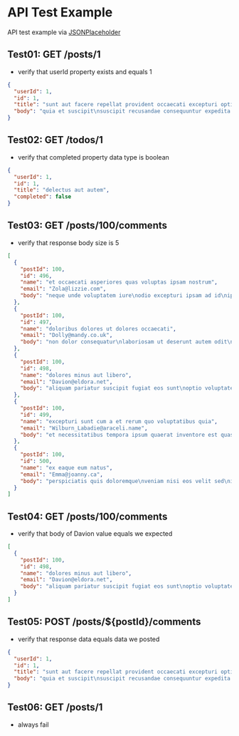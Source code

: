 # API Test Example
API test example via [JSONPlaceholder](https://jsonplaceholder.typicode.com)

## Test01: GET /posts/1
- verify that userId property exists and equals 1
```json
{
  "userId": 1,
  "id": 1,
  "title": "sunt aut facere repellat provident occaecati excepturi optio reprehenderit",
  "body": "quia et suscipit\nsuscipit recusandae consequuntur expedita et cum\nreprehenderit molestiae ut ut quas totam\nnostrum rerum est autem sunt rem eveniet architecto"
}
```

## Test02: GET /todos/1
- verify that completed property data type is boolean
```json
{
  "userId": 1,
  "id": 1,
  "title": "delectus aut autem",
  "completed": false
}
```

## Test03: GET /posts/100/comments
- verify that response body size is 5
```json
[
  {
    "postId": 100,
    "id": 496,
    "name": "et occaecati asperiores quas voluptas ipsam nostrum",
    "email": "Zola@lizzie.com",
    "body": "neque unde voluptatem iure\nodio excepturi ipsam ad id\nipsa sed expedita error quam\nvoluptatem tempora necessitatibus suscipit culpa veniam porro iste vel"
  },
  {
    "postId": 100,
    "id": 497,
    "name": "doloribus dolores ut dolores occaecati",
    "email": "Dolly@mandy.co.uk",
    "body": "non dolor consequatur\nlaboriosam ut deserunt autem odit\nlibero dolore non nesciunt qui\naut est consequatur quo dolorem"
  },
  {
    "postId": 100,
    "id": 498,
    "name": "dolores minus aut libero",
    "email": "Davion@eldora.net",
    "body": "aliquam pariatur suscipit fugiat eos sunt\noptio voluptatem eveniet rerum dignissimos\nquia aut beatae\nmodi consequatur qui rerum sint veritatis deserunt est"
  },
  {
    "postId": 100,
    "id": 499,
    "name": "excepturi sunt cum a et rerum quo voluptatibus quia",
    "email": "Wilburn_Labadie@araceli.name",
    "body": "et necessitatibus tempora ipsum quaerat inventore est quasi quidem\nea repudiandae laborum omnis ab reprehenderit ut\nratione sit numquam culpa a rem\natque aut et"
  },
  {
    "postId": 100,
    "id": 500,
    "name": "ex eaque eum natus",
    "email": "Emma@joanny.ca",
    "body": "perspiciatis quis doloremque\nveniam nisi eos velit sed\nid totam inventore voluptatem laborum et eveniet\naut aut aut maxime quia temporibus ut omnis"
  }
]
```

## Test04: GET /posts/100/comments
- verify that body of Davion value equals we expected
```json
[
  {
    "postId": 100,
    "id": 498,
    "name": "dolores minus aut libero",
    "email": "Davion@eldora.net",
    "body": "aliquam pariatur suscipit fugiat eos sunt\noptio voluptatem eveniet rerum dignissimos\nquia aut beatae\nmodi consequatur qui rerum sint veritatis deserunt est"
  }
]
```

## Test05: POST /posts/${postId}/comments
- verify that response data equals data we posted
```json
{
  "userId": 1,
  "id": 1,
  "title": "sunt aut facere repellat provident occaecati excepturi optio reprehenderit",
  "body": "quia et suscipit\nsuscipit recusandae consequuntur expedita et cum\nreprehenderit molestiae ut ut quas totam\nnostrum rerum est autem sunt rem eveniet architecto"
}
```

## Test06: GET /posts/1
- always fail
